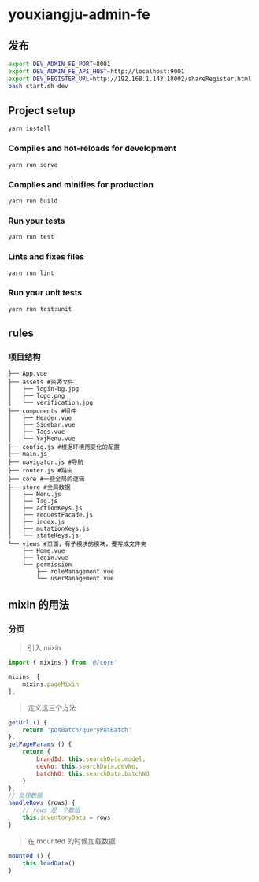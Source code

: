 # youxiangju-admin-fe

## 发布

```bash
export DEV_ADMIN_FE_PORT=8001
export DEV_ADMIN_FE_API_HOST=http://localhost:9001
export DEV_REGISTER_URL=http://192.168.1.143:18002/shareRegister.html
bash start.sh dev
```

## Project setup

```
yarn install
```

### Compiles and hot-reloads for development

```
yarn run serve
```

### Compiles and minifies for production

```
yarn run build
```

### Run your tests

```
yarn run test
```

### Lints and fixes files

```
yarn run lint
```

### Run your unit tests

```
yarn run test:unit
```

## rules

### 项目结构

```shell
├── App.vue
├── assets #资源文件
│   ├── login-bg.jpg
│   ├── logo.png
│   └── verification.jpg
├── components #组件
│   ├── Header.vue
│   ├── Sidebar.vue
│   ├── Tags.vue
│   └── YxjMenu.vue
├── config.js #根据环境而变化的配置
├── main.js
├── navigator.js #导航
├── router.js #路由
├── core #一些全局的逻辑
├── store #全局数据
│   ├── Menu.js
│   ├── Tag.js
│   ├── actionKeys.js
│   ├── requestFacade.js
│   ├── index.js
│   ├── mutationKeys.js
│   └── stateKeys.js
└── views #页面，有子模块的模块，要写成文件夹
    ├── Home.vue
    ├── login.vue
    └── permission
        ├── roleManagement.vue
        └── userManagement.vue
```

## mixin 的用法

### 分页

> 引入 mixin

```js
import { mixins } from '@/core'

mixins: [
    mixins.pageMixin
],
```

> 定义这三个方法

```js
getUrl () {
    return 'posBatch/queryPosBatch'
},
getPageParams () {
    return {
        brandId: this.searchData.model,
        devNo: this.searchData.devNo,
        batchNO: this.searchData.batchNO
    }
},
// 处理数据
handleRows (rows) {
    // rows 是一个数组
    this.inventoryData = rows
}
```

> 在 mounted 的时候加载数据

```js
mounted () {
    this.loadData()
}
```
